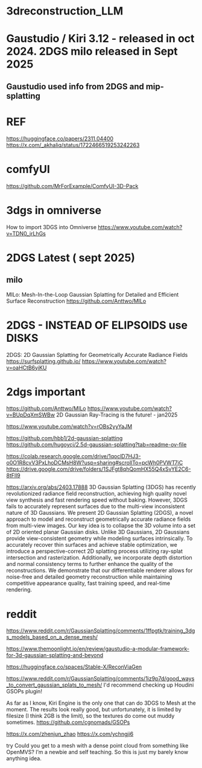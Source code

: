 # 3dreconstruction_LLM

# Gaustudio / Kiri 3.12 - released in oct 2024.    2DGS milo released in Sept 2025
## Gaustudio used info from 2DGS and mip-splatting


# REF
https://huggingface.co/papers/2311.04400
https://x.com/_akhaliq/status/1722466519253242263


# comfyUI
https://github.com/MrForExample/ComfyUI-3D-Pack



# 3dgs in omniverse
How to import 3DGS into Omniverse
https://www.youtube.com/watch?v=TDN0_jrLhGs

# 2DGS Latest ( sept 2025)
## milo
MILo: Mesh-In-the-Loop Gaussian Splatting for Detailed and Efficient Surface Reconstruction
https://github.com/Anttwo/MILo

# 2DGS - INSTEAD OF ELIPSOIDS use DISKS
2DGS: 2D Gaussian Splatting for Geometrically Accurate Radiance Fields
https://surfsplatting.github.io/
https://www.youtube.com/watch?v=oaHCtB6yiKU

# 2dgs important
https://github.com/Anttwo/MILo
https://www.youtube.com/watch?v=BUpDqXmSWBw
2D Gaussian Ray-Tracing is the future! - jan2025

https://www.youtube.com/watch?v=rOBs2yyYaJM

https://github.com/hbb1/2d-gaussian-splatting
https://github.com/hugoycj/2.5d-gaussian-splatting?tab=readme-ov-file

https://colab.research.google.com/drive/1qoclD7HJ3-o0O1R8cvV3PxLhoDCMsH8W?usp=sharing#scrollTo=pcWh0PVWT7iC
https://drive.google.com/drive/folders/1SJFgt8qhQomHX55Q4xSvYE2C6-8tFll9

https://arxiv.org/abs/2403.17888
3D Gaussian Splatting (3DGS) has recently revolutionized radiance field reconstruction, achieving high quality novel view synthesis and fast rendering speed without baking. However, 3DGS fails to accurately represent surfaces due to the multi-view inconsistent nature of 3D Gaussians. We present 2D Gaussian Splatting (2DGS), a novel approach to model and reconstruct geometrically accurate radiance fields from multi-view images. Our key idea is to collapse the 3D volume into a set of 2D oriented planar Gaussian disks. Unlike 3D Gaussians, 2D Gaussians provide view-consistent geometry while modeling surfaces intrinsically. To accurately recover thin surfaces and achieve stable optimization, we introduce a perspective-correct 2D splatting process utilizing ray-splat intersection and rasterization. Additionally, we incorporate depth distortion and normal consistency terms to further enhance the quality of the reconstructions. We demonstrate that our differentiable renderer allows for noise-free and detailed geometry reconstruction while maintaining competitive appearance quality, fast training speed, and real-time rendering.


# reddit
https://www.reddit.com/r/GaussianSplatting/comments/1ffpgtk/training_3dgs_models_based_on_a_dense_mesh/

https://www.themoonlight.io/en/review/gaustudio-a-modular-framework-for-3d-gaussian-splatting-and-beyond


https://huggingface.co/spaces/Stable-X/ReconViaGen

https://www.reddit.com/r/GaussianSplatting/comments/1iz9p7d/good_ways_to_convert_gaussian_splats_to_mesh/
I'd recommend checking up Houdini GSOPs plugin!

As far as I know, Kiri Engine is the only one that can do 3DGS to Mesh at the moment. The results look really good, but unfortunately, it is limited by filesize (I think 2GB is the limit), so the textures do come out muddy sometimes.
https://github.com/cgnomads/GSOPs


https://x.com/zhenjun_zhao
https://x.com/ychngji6


try
Could you get to a mesh with a dense point cloud from something like OpenMVS? I’m a newbie and self teaching. So this is just my barely know anything idea.
